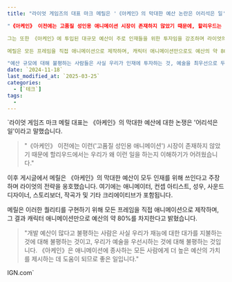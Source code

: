 ```yaml
---
title: "라이엇 게임즈의 대표 마크 메릴은 '《아케인》의 막대한 예산 논란은 어리석은 일'이라고 발언했습니다.

"《아케인》 이전에는 고품질 성인용 애니메이션 시장이 존재하지 않았기 때문에, 할리우드는 우리가 왜 이런 일을 하는지 이해하기 어려웠습니다."

그는 또한 《아케인》에 투입된 대규모 예산이 주로 인재들을 위한 투자임을 강조하며 라이엇의 접근법을 옹호했습니다. 이 인재들에는 애니메이터, 컨셉 아티스트, 성우, 사운드 디자이너, 스토리보더, 작곡가 등이 포함됩니다.

메릴은 모든 프레임을 직접 애니메이션으로 제작하며, 캐릭터 애니메이션만으로도 예산의 약 80%가 소요된다고 설명했습니다.

"예산 규모에 대해 불평하는 사람들은 사실 우리가 인재에 투자하는 것, 예술을 최우선으로 두는 것에 대해 불평하는 셈입니다. 《아케인》은 애니메이션 업계의 모든 이들에게 더 높은 예산의 가치를 제시하고 있는 작품입니다.""
date: `2024-11-18`
last_modified_at: `2025-03-25`
categories:
  - [`테크`]
tags:
  - 
---
```


`라이엇 게임즈 마크 메릴 대표는 《아케인》의 막대한 예산에 대한 논쟁은 '어리석은 일'이라고 말했습니다.

> "《아케인》 이전에는 이런('고품질 성인용 애니메이션') 시장이 존재하지 않았기 때문에 할리우드에서는 우리가 왜 이런 일을 하는지 이해하기가 어려웠습니다."

이후 게시글에서 메릴은 《아케인》의 막대한 예산이 모두 인재를 위해 쓰인다고 주장하며 라이엇의 전략을 옹호했습니다. 여기에는 애니메이터, 컨셉 아티스트, 성우, 사운드 디자이너, 스토리보더, 작곡가 및 기타 크리에이티브가 포함됩니다.

메릴은 이러한 퀄리티를 구현하기 위해 모든 프레임을 직접 애니메이션으로 제작하며, 그 결과 캐릭터 애니메이션만으로 예산의 약 80%를 차지한다고 밝혔습니다.

> "개발 예산이 많다고 불평하는 사람은 사실 우리가 재능에 대한 대가를 지불하는 것에 대해 불평하는 것이고, 우리가 예술을 우선시하는 것에 대해 불평하는 것입니다. 《아케인》은 애니메이션에 종사하는 모든 사람에게 더 높은 예산의 가치를 제시하는 데 도움이 되므로 좋은 일입니다."

IGN.com`